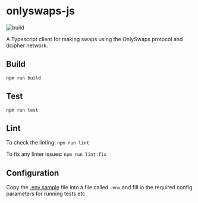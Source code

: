 # onlyswaps-js
![build](https://github.com/randa-mu/onlyswaps-js/actions/workflows/build.yml/badge.svg)

A Typescript client for making swaps using the OnlySwaps protocol and dcipher network.

## Build
`npm run build`

## Test
`npm run test`

## Lint
To check the linting: `npm run lint`

To fix any linter issues: `npm run lint:fix`

## Configuration
Copy the [.env.sample](./.env.sample) file into a file called `.env` and fill in the required config parameters for running tests etc